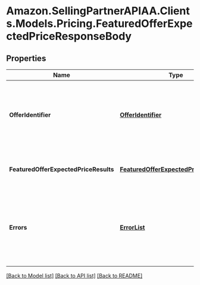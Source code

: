 # Amazon.SellingPartnerAPIAA.Clients.Models.Pricing.FeaturedOfferExpectedPriceResponseBody
## Properties

Name | Type | Description | Notes
------------ | ------------- | ------------- | -------------
**OfferIdentifier** | [**OfferIdentifier**](OfferIdentifier.md) | Metadata that identifies the target offer for which the FOEP result data was computed. | [optional] 
**FeaturedOfferExpectedPriceResults** | [**FeaturedOfferExpectedPriceResultList**](FeaturedOfferExpectedPriceResultList.md) | The FOEP results for the requested target offer. | [optional] 
**Errors** | [**ErrorList**](ErrorList.md) | The errors that occurred if the operation wasn&#39;t successful (HTTP status code non-200). | [optional] 

[[Back to Model list]](../README.md#documentation-for-models) [[Back to API list]](../README.md#documentation-for-api-endpoints) [[Back to README]](../README.md)

